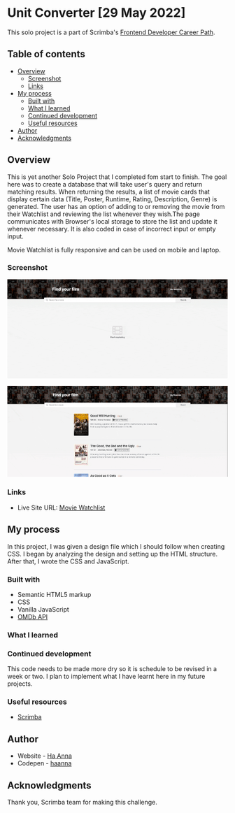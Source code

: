 # Unit Converter [29 May 2022]

This solo project is a part of Scrimba's [Frontend Developer Career Path](https://scrimba.com/learn/frontend).

## Table of contents

- [Overview](#overview)
  - [Screenshot](#screenshot)
  - [Links](#links)
- [My process](#my-process)
  - [Built with](#built-with)
  - [What I learned](#what-i-learned)
  - [Continued development](#continued-development)
  - [Useful resources](#useful-resources)
- [Author](#author)
- [Acknowledgments](#acknowledgments)

## Overview

This is yet another Solo Project that I completed fom start to finish. The goal here was to create a database that will take user's query and return matching results. When returning the results, a list of movie cards that display certain data (Title, Poster, Runtime, Rating, Description, Genre) is generated.
The user has an option of adding to or removing the movie from their Watchlist and reviewing the list whenever they wish.The page communicates with Browser's local storage to store the list and update it whenever necessary. It is also coded in case of incorrect input or empty input.

Movie Watchlist is fully responsive and can be used on mobile and laptop.

### Screenshot

![Showing off page functions](./gif_moviewatchlist.gif)

![Showing off responsiveness](./gif_moviewatchlist_resize.gif)

### Links

- Live Site URL: [Movie Watchlist](https://its-haanna.github.io/Scrimba_Projects/Movie_watchlist)

## My process

In this project, I was given a design file which I should follow when creating CSS. I began by analyzing the design and setting up the HTML structure. After that, I wrote the CSS and JavaScript.

### Built with

- Semantic HTML5 markup
- CSS
- Vanilla JavaScript
- [OMDb API](https://www.omdbapi.com/)

### What I learned

### Continued development

This code needs to be made more dry so it is schedule to be revised in a week or two. I plan to implement what I have learnt here in my future projects.

### Useful resources

- [Scrimba](https://www.scrimba.com)

## Author

- Website - [Ha Anna](https://haanna.com)
- Codepen - [haanna](https://codepen.io/haanna)

## Acknowledgments

Thank you, Scrimba team for making this challenge.
